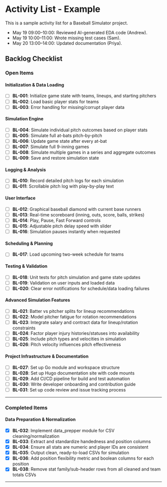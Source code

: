 # Activity List - Example

This is a sample activity list for a Baseball Simulator project.

- May 19 09:00–10:00: Reviewed AI-generated EDA code (Andrew).
- May 19 10:00–11:00: Wrote missing test cases (Sam).
- May 20 13:00–14:00: Updated documentation (Priya).

## Backlog Checklist

### Open Items

#### Initialization & Data Loading
- [ ] **BL-001**: Initialize game state with teams, lineups, and starting pitchers
- [ ] **BL-002**: Load basic player stats for teams
- [ ] **BL-003**: Error handling for missing/corrupt player data

#### Simulation Engine
- [ ] **BL-004**: Simulate individual pitch outcomes based on player stats
- [ ] **BL-005**: Simulate full at-bats pitch-by-pitch
- [ ] **BL-006**: Update game state after every at-bat
- [ ] **BL-007**: Simulate full 9-inning games
- [ ] **BL-008**: Simulate multiple games in a series and aggregate outcomes
- [ ] **BL-009**: Save and restore simulation state

#### Logging & Analysis
- [ ] **BL-010**: Record detailed pitch logs for each simulation
- [ ] **BL-011**: Scrollable pitch log with play-by-play text

#### User Interface
- [ ] **BL-012**: Graphical baseball diamond with current base runners
- [ ] **BL-013**: Real-time scoreboard (inning, outs, score, balls, strikes)
- [ ] **BL-014**: Play, Pause, Fast Forward controls
- [ ] **BL-015**: Adjustable pitch delay speed with slider
- [ ] **BL-016**: Simulation pauses instantly when requested

#### Scheduling & Planning
- [ ] **BL-017**: Load upcoming two-week schedule for teams

#### Testing & Validation
- [ ] **BL-018**: Unit tests for pitch simulation and game state updates
- [ ] **BL-019**: Validation on user inputs and loaded data
- [ ] **BL-020**: Clear error notifications for schedule/data loading failures

#### Advanced Simulation Features
- [ ] **BL-021**: Batter vs pitcher splits for lineup recommendations
- [ ] **BL-022**: Model pitcher fatigue for rotation recommendations
- [ ] **BL-023**: Integrate salary and contract data for lineup/rotation constraints
- [ ] **BL-024**: Factor player injury histories/statuses into availability
- [ ] **BL-025**: Include pitch types and velocities in simulation
- [ ] **BL-026**: Pitch velocity influences pitch effectiveness

#### Project Infrastructure & Documentation
- [ ] **BL-027**: Set up Go module and workspace structure
- [ ] **BL-028**: Set up Hugo documentation site with code mounts
- [ ] **BL-029**: Add CI/CD pipeline for build and test automation
- [ ] **BL-030**: Write developer onboarding and contribution guide
- [ ] **BL-031**: Set up code review and issue tracking process

---

### Completed Items

#### Data Preparation & Normalization
- [x] **BL-032**: Implement data_prepper module for CSV cleaning/normalization
- [x] **BL-033**: Extract and standardize handedness and position columns
- [x] **BL-034**: Ensure all stats are numeric and player IDs are consistent
- [x] **BL-035**: Output clean, ready-to-load CSVs for simulation
- [x] **BL-036**: Add position flexibility metric and boolean columns for each position
- [x] **BL-038**: Remove stat family/sub-header rows from all cleaned and team totals CSVs

---